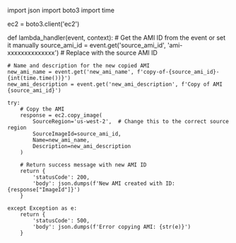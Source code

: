 import json
import boto3
import time

ec2 = boto3.client('ec2')

def lambda_handler(event, context):
    # Get the AMI ID from the event or set it manually
    source_ami_id = event.get('source_ami_id', 'ami-xxxxxxxxxxxxxx')  # Replace with the source AMI ID
    
    # Name and description for the new copied AMI
    new_ami_name = event.get('new_ami_name', f'copy-of-{source_ami_id}-{int(time.time())}')
    new_ami_description = event.get('new_ami_description', f'Copy of AMI {source_ami_id}')
    
    try:
        # Copy the AMI
        response = ec2.copy_image(
            SourceRegion='us-west-2',  # Change this to the correct source region
            SourceImageId=source_ami_id,
            Name=new_ami_name,
            Description=new_ami_description
        )
        
        # Return success message with new AMI ID
        return {
            'statusCode': 200,
            'body': json.dumps(f'New AMI created with ID: {response["ImageId"]}')
        }
    
    except Exception as e:
        return {
            'statusCode': 500,
            'body': json.dumps(f'Error copying AMI: {str(e)}')
        }
